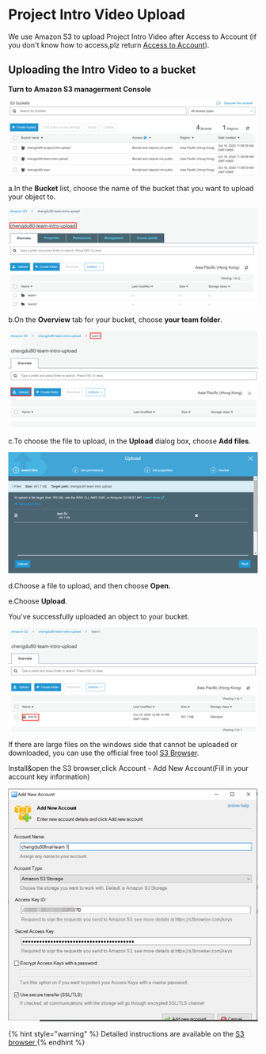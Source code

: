 # Project Intro Video Upload

We use Amazon S3 to upload Project Intro Video after Access to Account \(if you don't know how to access,plz return [Access to Account](operation-manual/sign-console.md)\).

## Uploading the Intro Video to a bucket <a id="PuttingAnObjectInABucket"></a>

**Turn to Amazon S3 managerment Console**

![](.gitbook/assets/1602823704-1-.jpg)

a.In the **Bucket** list, choose the name of the bucket that you want to upload your object to.

![](.gitbook/assets/1602823781-1-.jpg)

b.On the **Overview** tab for your bucket, choose **your team folder**.

![](.gitbook/assets/1602824258-1-.jpg)

c.To choose the file to upload, in the **Upload** dialog box, choose **Add files**.

![](.gitbook/assets/1602823884-1-.jpg)

d.Choose a file to upload, and then choose **Open.**

e.Choose **Upload**.

You've successfully uploaded an object to your bucket.

![](.gitbook/assets/1602824662-1-.jpg)



If there are large files on the windows side that cannot be uploaded or downloaded, you can use the official free tool [S3 Browser](https://s3browser.com/download/s3browser-9-2-1.exe).

Install&open the S3 browser,click Account - Add New Account\(Fill in your account key information\)

![](.gitbook/assets/image-s3browser.jpg)

{% hint style="warning" %}
Detailed instructions are available on the [S3 browser ](https://s3browser.com/s3browser-first-run.aspx)
{% endhint %}

